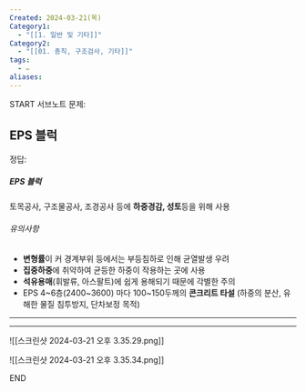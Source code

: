 ```yaml
---
Created: 2024-03-21(목)
Category1:
  - "[[1. 일반 및 기타]]"
Category2:
  - "[[01. 총칙, 구조검사, 기타]]"
tags:
  - ✏️
aliases:
---
```

START
서브노트
문제:  
## EPS 블럭 

정답: 

##### EPS 블럭
토목공사, 구조물공사, 조경공사 등에 **하중경감, 성토**등을 위해 사용
###### 유의사항
- **변형률**이 커 경계부위 등에서는 부등침하로 인해 균열발생 우려
- **집중하중**에 취약하여 균등한 하중이 작용하는 곳에 사용
- **석유용매**(휘발류, 아스팔트)에 쉽게 용해되기 때문에 각별한 주의
- EPS 4~6층(2400~3600) 마다 100~150두께의 **콘크리트 타설**
  (하중의 분산, 유해한 물질 침투방지, 단차보정 목적)
***
***

![[스크린샷 2024-03-21 오후 3.35.29.png]]

![[스크린샷 2024-03-21 오후 3.35.34.png]]
<!--ID: 1711008614478-->
END

